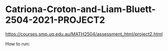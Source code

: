 # Catriona-Croton-and-Liam-Bluett-2504-2021-PROJECT2
https://courses.smp.uq.edu.au/MATH2504/assessment_html/project2.html

How to run:
